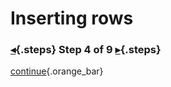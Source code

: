 <div class="top">

# Inserting rows
### [◂](command:katapod.loadPage?step3){.steps} Step 4 of 9 [▸](command:katapod.loadPage?step5){.steps}
</div>



[continue](command:katapod.loadPage?step5){.orange_bar}